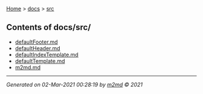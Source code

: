 [Home](../index.md) > [docs](../docs_index.md) > [src](src_index.md)  

## Contents of docs/src/

- [defaultFooter.md](defaultFooter.md)
- [defaultHeader.md](defaultHeader.md)
- [defaultIndexTemplate.md](defaultIndexTemplate.md)
- [defaultTemplate.md](defaultTemplate.md)
- [m2md.md](m2md.md)

***

*Generated on 02-Mar-2021 00:28:19 by [m2md](https://github.com/crgnam-research/m2md) © 2021*
